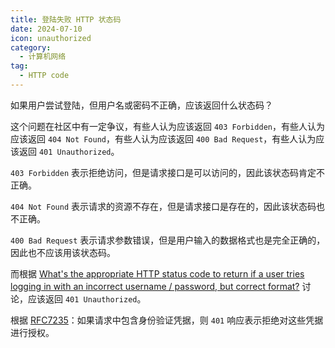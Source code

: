 ```yaml
---
title: 登陆失败 HTTP 状态码
date: 2024-07-10
icon: unauthorized
category:
  - 计算机网络
tag:
  - HTTP code
---
```


如果用户尝试登陆，但用户名或密码不正确，应该返回什么状态码？

这个问题在社区中有一定争议，有些人认为应该返回 `403 Forbidden`，有些人认为应该返回 `404 Not Found`，有些人认为应该返回 `400 Bad Request`，有些人认为应该返回 `401 Unauthorized`。

`403 Forbidden` 表示拒绝访问，但是请求接口是可以访问的，因此该状态码肯定不正确。

`404 Not Found` 表示请求的资源不存在，但是请求接口是存在的，因此该状态码也不正确。

`400 Bad Request` 表示请求参数错误，但是用户输入的数据格式也是完全正确的，因此也不应该用该状态码。

而根据 [What's the appropriate HTTP status code to return if a user tries logging in with an incorrect username / password, but correct format?](https://stackoverflow.com/questions/32752578/whats-the-appropriate-http-status-code-to-return-if-a-user-tries-logging-in-wit) 讨论，应该返回 `401 Unauthorized`。

根据 [RFC7235](https://www.rfc-editor.org/rfc/rfc7235#section-3.1)：如果请求中包含身份验证凭据，则 `401` 响应表示拒绝对这些凭据进行授权。
